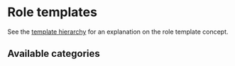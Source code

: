 # Role templates
See the [template hierarchy](https://github.com/q1x/zabbix-templates-30/wiki/Template-Hierarchy#role-templates) for an explanation on the role template concept.

## Available categories



